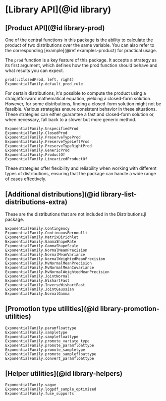 # [Library API](@id library)

## [Product API](@id library-prod)

One of the central functions in this package is the ability to calculate the product of two distributions over the same variable. 
You can also refer to the corresponding [example](@ref examples-product) for practical usage.

The `prod` function is a key feature of this package. 
It accepts a strategy as its first argument, which defines how the prod function should behave and what results you can expect.

```@docs
prod(::ClosedProd, left, right)
ExponentialFamily.default_prod_rule
```

For certain distributions, it's possible to compute the product using a straightforward mathematical equation, yielding a closed-form solution. 
However, for some distributions, finding a closed-form solution might not be feasible. 
Various strategies ensure consistent behavior in these situations. 
These strategies can either guarantee a fast and closed-form solution or, when necessary, fall back to a slower but more generic method.

```@docs
ExponentialFamily.UnspecifiedProd
ExponentialFamily.ClosedProd
ExponentialFamily.PreserveTypeProd
ExponentialFamily.PreserveTypeLeftProd
ExponentialFamily.PreserveTypeRightProd
ExponentialFamily.GenericProd
ExponentialFamily.ProductOf
ExponentialFamily.LinearizedProductOf
```

These strategies offer flexibility and reliability when working with different types of distributions, ensuring that the package can handle a wide range of cases effectively.

## [Additional distributions](@id library-list-distributions-extra)

These are the distributions that are not included in the Distributions.jl package.

```@docs
ExponentialFamily.Contingency
ExponentialFamily.ContinuousBernoulli
ExponentialFamily.MatrixDirichlet
ExponentialFamily.GammaShapeRate
ExponentialFamily.GammaShapeScale
ExponentialFamily.NormalMeanPrecision
ExponentialFamily.NormalMeanVariance
ExponentialFamily.NormalWeightedMeanPrecision
ExponentialFamily.MvNormalMeanPrecision
ExponentialFamily.MvNormalMeanCovariance
ExponentialFamily.MvNormalWeightedMeanPrecision
ExponentialFamily.JointNormal
ExponentialFamily.WishartFast
ExponentialFamily.InverseWishartFast
ExponentialFamily.JointGaussian
ExponentialFamily.NormalGamma
```

## [Promotion type utilities](@id library-promotion-utilities)

```@docs
ExponentialFamily.paramfloattype
ExponentialFamily.sampletype
ExponentialFamily.samplefloattype
ExponentialFamily.promote_variate_type
ExponentialFamily.promote_paramfloattype
ExponentialFamily.promote_sampletype
ExponentialFamily.promote_samplefloattype
ExponentialFamily.convert_paramfloattype
```

## [Helper utilities](@id library-helpers)

```@docs
ExponentialFamily.vague
ExponentialFamily.logpdf_sample_optimized
ExponentialFamily.fuse_supports
```